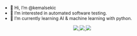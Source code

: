 - 👋 Hi, I’m @kemalsekic
- 👀 I’m interested in automated software testing.
- 🌱 I’m currently learning AI & machine learning with python.

<p align="center">
  <a href="https://kemalsekic.com/">
    <img src="https://d33wubrfki0l68.cloudfront.net/c18f9209ec685e7548d6117f067669f005860007/eb5cb/assets/img/kemal3d400px.png" />
  </a>
  <a href="https://qstack.tech/">
    <img src="https://d33wubrfki0l68.cloudfront.net/97a5be27c1a24be79f1d03d679e836d8602f3c0d/759c2/assets/media/3d_objects/scientists.png" />
  </a>
  <a href="https://kemalsekic.com/">
    <img src="https://d33wubrfki0l68.cloudfront.net/c18f9209ec685e7548d6117f067669f005860007/eb5cb/assets/img/kemal3d400px.png" />
  </a>
</p>
